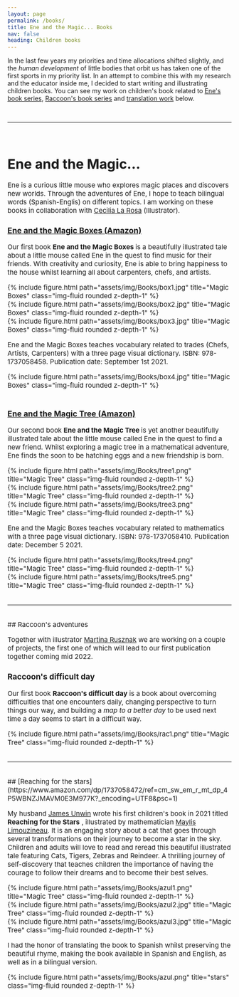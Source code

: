 ```yaml
---
layout: page
permalink: /books/
title: Ene and the Magic... Books
nav: false
heading: Children books
---
```


In the last few years my priorities and time allocations shifted slightly, and the <i>human development</i> of little bodies that orbit us has taken one of the first sports in my priority list. In an attempt to combine this with my research and the educator inside me,  I decided to start writing and illustrating children books. You can see my work on children's book related to   <a href="#ene">Ene's book series</a>, <a href="#raccoon">Raccoon's book series</a> and <a href="#azul">translation work</a> below.

<br>
<hr>
<span style="font-size:15px">
<br>

 
 
 
<h1 id="ene">Ene and the Magic…  </h1>
 

Ene is a curious little mouse who explores magic places and discovers new worlds. Through the adventures of Ene, I hope to teach bilingual words (Spanish-Englis) on different topics. 
I am working on these books in collaboration with [Cecilia La Rosa](https://www.instagram.com/cecilialarosa.ilus/) (Illustrator).
 

### [Ene and the Magic Boxes (Amazon)](https://www.amazon.com/Ene-Magic-boxes-Artisans-Adventures/dp/1737058456)

Our first book <b> Ene and the Magic Boxes </b>  is a beautifully illustrated tale about a little mouse called Ene in the quest to find music for their friends. With creativity and curiosity, Ene is able to bring happiness to the house whilst learning all about carpenters, chefs, and artists.

<div class="row">
    <div class="col-sm mt-3 mt-md-0">
        {% include figure.html path="assets/img/Books/box1.jpg" title="Magic Boxes" class="img-fluid rounded z-depth-1" %}
    </div>
    <div class="col-sm mt-3 mt-md-0">
        {% include figure.html path="assets/img/Books/box2.jpg" title="Magic Boxes" class="img-fluid rounded z-depth-1" %}
    </div>
    <div class="col-sm mt-3 mt-md-0">
        {% include figure.html path="assets/img/Books/box3.jpg" title="Magic Boxes" class="img-fluid rounded z-depth-1" %}
    </div>
</div>
 
Ene and the Magic Boxes teaches vocabulary related to trades (Chefs, Artists, Carpenters) with a three page visual dictionary.  ISBN: 978-1737058458. Publication date: September 1st 2021.

<div class="row">
    <div class="col-sm mt-3 mt-md-0">
        {% include figure.html path="assets/img/Books/box4.jpg" title="Magic Boxes" class="img-fluid rounded z-depth-1" %}
    </div>
</div>

<br>




### [Ene and the Magic Tree (Amazon)](https://www.amazon.com/Ene-Magic-Tree-Mathematical-Adventures/dp/1737058413)

Our second book <b> Ene and the Magic Tree </b>  is yet another beautifully illustrated tale about the little mouse called Ene in  the quest to find a new friend. Whilst exploring a magic tree in a mathematical adventure, Ene finds the soon to be hatching eggs and a new friendship is born.

<div class="row">
    <div class="col-sm mt-3 mt-md-0">
        {% include figure.html path="assets/img/Books/tree1.png" title="Magic Tree" class="img-fluid rounded z-depth-1" %}
    </div>
    <div class="col-sm mt-3 mt-md-0">
        {% include figure.html path="assets/img/Books/tree2.png" title="Magic Tree" class="img-fluid rounded z-depth-1" %}
    </div>
    <div class="col-sm mt-3 mt-md-0">
        {% include figure.html path="assets/img/Books/tree3.png" title="Magic Tree" class="img-fluid rounded z-depth-1" %}
    </div>
</div>
 
Ene and the Magic Boxes teaches vocabulary related to mathematics with a three page visual dictionary.  ISBN: 978-1737058410. Publication date: December 5 2021.

<div class="row">
    <div class="col-sm mt-3 mt-md-0">
        {% include figure.html path="assets/img/Books/tree4.png" title="Magic Tree" class="img-fluid rounded z-depth-1" %}
    </div>
</div>

 
 <div class="row">
    <div class="col-sm mt-3 mt-md-0">
        {% include figure.html path="assets/img/Books/tree5.png" title="Magic Tree" class="img-fluid rounded z-depth-1" %}
    </div>
</div>


 
 
<br>
<hr>
<span style="font-size:15px">
<br>

<div>
<section id="raccoon">
 </div>
## Raccoon's adventures

Together with illustrator [Martina Rusznak](https://tinarusznak.com/) we are working on a couple of projects, the first one of which will lead to our first publication together coming mid 2022.

### Raccoon's difficult day

Our first book <b> Raccoon's difficult day</b> is a book about overcoming difficulties that one encounters daily, changing perspective to turn things our way, and building a <i>map to a better day</i> to be used next time a day seems to start in a difficult way. 

 <div class="row">
    <div class="col-sm mt-3 mt-md-0">
        {% include figure.html path="assets/img/Books/rac1.png" title="Magic Tree" class="img-fluid rounded z-depth-1" %}
    </div>
</div>
</div>
<br>
<hr>
<span style="font-size:15px">
<br>
<div>
<section id="azul">
</div>
## [Reaching for the stars](https://www.amazon.com/dp/1737058472/ref=cm_sw_em_r_mt_dp_4P5WBNZJMAVM0E3M977K?_encoding=UTF8&psc=1)

My husband [James Unwin](https://unwin.people.uic.edu/James_Unwin.html) wrote his first children's book in 2021 titled  <b>Reaching for the Stars</b> ,  illustrated by mathematician [Maylis Limouzineau](https://lucky8locke.ultra-book.com/). It is an engaging story about a cat that goes through several transformations on their journey to become a star in the sky. Children and adults will love to read and reread this beautiful illustrated tale featuring Cats, Tigers, Zebras and Reindeer. A thrilling journey of self-discovery that teaches children the importance of having the courage to follow their dreams and to become their best selves.

<div class="row">
    <div class="col-sm mt-3 mt-md-0">
        {% include figure.html path="assets/img/Books/azul1.png" title="Magic Tree" class="img-fluid rounded z-depth-1" %}
    </div>
    <div class="col-sm mt-3 mt-md-0">
        {% include figure.html path="assets/img/Books/azul2.jpg" title="Magic Tree" class="img-fluid rounded z-depth-1" %}
    </div>
    <div class="col-sm mt-3 mt-md-0">
        {% include figure.html path="assets/img/Books/azul3.jpg" title="Magic Tree" class="img-fluid rounded z-depth-1" %}
    </div>
</div>

I had the honor of translating the book to Spanish whilst preserving the beautiful rhyme, making the book available in Spanish and English, as well as in a bilingual version. 

 <div class="row">
    <div class="col-sm mt-3 mt-md-0">
        {% include figure.html path="assets/img/Books/azul.png" title="stars" class="img-fluid rounded z-depth-1" %}
    </div>
</div>





